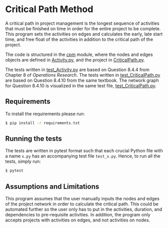 # Critical Path Method

A critical path in project management is the longest sequence of activities that must be finished on time in order for the entire project to be complete. This program sets the activities on edges and calculates the early, late start time, and free float of the activities 
in addition to the critical path of the project. 

The code is structured in the [cpm](./cpm) module, where the nodes and edges objects are defined in [Activity.py](./cpm/Activity.py), and the project in [CriticalPath.py](./cpm/CriticalPath.py).

The tests written in [test_Activity.py](./cpm/test_Activity.py) are based on Question 8.4.4 from Chapter 8 of *Operations Research*.
The tests written in [test_CriticalPath.py](./cpm/test_CriticalPath.py) are based on Question 8.4.10 from the same textbook.
The network graph for Question 8.4.10 is visualized in the same test file, [test_CriticalPath.py](./cpm/test_CriticalPath.py).

## Requirements
To install the requirements please run:
```bash
$ pip install -r requirements.txt
```

## Running the tests
The tests are written in pytest format such that each crucial Python file with a name `x.py` has an accompanying test file `test_x.py`.  Hence, to run all the tests, simply run:
```bash
$ pytest
```

## Assumptions and Limitations
This program assumes that the user manually inputs the nodes and edges of the project network in order to calculate the critical path.
This could be automated further so the user only has to put in the activities, duration, and dependencies to pre-requisite activities.
In addition, the program only accepts projects with activities on edges, and not activities on nodes. 
